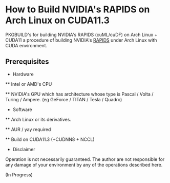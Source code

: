 # How to Build NVIDIA's RAPIDS on Arch Linux on CUDA11.3
PKGBUILD's for building NVIDIA's RAPIDS (cuML/cuDF) on Arch Linux + CUDA11
a  procedure of building NVIDIA's [RAPIDS](https://rapids.ai/) under Arch Linux with CUDA environment.

## Prerequisites
* Hardware

** Intel or AMD's CPU

** NVIDIA's GPU which has architecture whose type is Pascal / Volta / Turing / Ampere. (eg GeForce / TITAN / Tesla / Quadro)

* Software

** Arch Linux or its derivatives.

** AUR / yay required

** Build on CUDA11.3 (+CUDNN8 + NCCL)

* Disclaimer

Operation is not necessarily guaranteed. The author are not responsible for any damage of your environment by any of the operations described here.


(In Progress)
